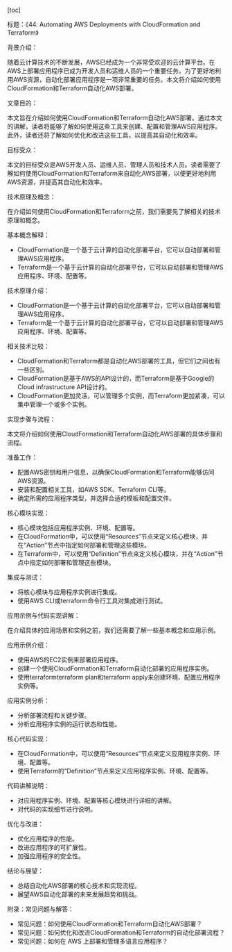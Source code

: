 
[toc]                    
                
                
标题：《44. Automating AWS Deployments with CloudFormation and Terraform》

背景介绍：

随着云计算技术的不断发展，AWS已经成为一个非常受欢迎的云计算平台。在AWS上部署应用程序已成为开发人员和运维人员的一个重要任务。为了更好地利用AWS资源，自动化部署应用程序是一项非常重要的任务。本文将介绍如何使用CloudFormation和Terraform自动化AWS部署。

文章目的：

本文旨在介绍如何使用CloudFormation和Terraform自动化AWS部署。通过本文的讲解，读者将能够了解如何使用这些工具来创建、配置和管理AWS应用程序。此外，读者还将了解如何优化和改进这些工具，以提高其自动化和效率。

目标受众：

本文的目标受众是AWS开发人员、运维人员、管理人员和技术人员。读者需要了解如何使用CloudFormation和Terraform来自动化AWS部署，以便更好地利用AWS资源，并提高其自动化和效率。

技术原理及概念：

在介绍如何使用CloudFormation和Terraform之前，我们需要先了解相关的技术原理和概念。

基本概念解释：

- CloudFormation是一个基于云计算的自动化部署平台，它可以自动部署和管理AWS应用程序。
- Terraform是一个基于云计算的自动化部署平台，它可以自动部署和管理AWS应用程序、环境、配置等。

技术原理介绍：

- CloudFormation是一个基于云计算的自动化部署平台，它可以自动部署和管理AWS应用程序。
- Terraform是一个基于云计算的自动化部署平台，它可以自动部署和管理AWS应用程序、环境、配置等。

相关技术比较：

- CloudFormation和Terraform都是自动化AWS部署的工具，但它们之间也有一些区别。
- CloudFormation是基于AWS的API设计的，而Terraform是基于Google的Cloud infrastructure API设计的。
- CloudFormation更加灵活，可以管理多个实例，而Terraform更加紧凑，可以集中管理一个或多个实例。

实现步骤与流程：

本文将介绍如何使用CloudFormation和Terraform自动化AWS部署的具体步骤和流程。

准备工作：

- 配置AWS密钥和用户信息，以确保CloudFormation和Terraform能够访问AWS资源。
- 安装和配置相关工具，如AWS SDK、Terraform CLI等。
- 确定所需的应用程序类型，并选择合适的模板和配置文件。

核心模块实现：

- 核心模块包括应用程序实例、环境、配置等。
- 在CloudFormation中，可以使用“Resources”节点来定义核心模块，并在“Action”节点中指定如何部署和管理这些模块。
- 在Terraform中，可以使用“Definition”节点来定义核心模块，并在“Action”节点中指定如何部署和管理这些模块。

集成与测试：

- 将核心模块与应用程序实例进行集成。
- 使用AWS CLI或terraform命令行工具对集成进行测试。

应用示例与代码实现讲解：

在介绍具体的应用场景和实例之前，我们还需要了解一些基本概念和应用示例。

应用示例介绍：

- 使用AWS的EC2实例来部署应用程序。
- 创建一个使用CloudFormation和Terraform自动化部署的应用程序实例。
- 使用terraformterraform plan和terraform apply来创建环境、配置应用程序实例等。

应用实例分析：

- 分析部署流程和关键步骤。
- 分析应用程序实例的运行状态和性能。

核心代码实现：

- 在CloudFormation中，可以使用“Resources”节点来定义应用程序实例、环境、配置等。
- 使用Terraform的“Definition”节点来定义应用程序实例、环境、配置等。

代码讲解说明：

- 对应用程序实例、环境、配置等核心模块进行详细的讲解。
- 对代码的实现细节进行说明。

优化与改进：

- 优化应用程序的性能。
- 改进应用程序的可扩展性。
- 加强应用程序的安全性。

结论与展望：

- 总结自动化AWS部署的核心技术和实现流程。
- 展望AWS自动化部署的未来发展趋势和挑战。

附录：常见问题与解答：

- 常见问题：如何使用CloudFormation和Terraform自动化AWS部署？
- 常见问题：如何优化和改进CloudFormation和Terraform的自动化部署流程？
- 常见问题：如何在 AWS 上部署和管理多语言应用程序？

